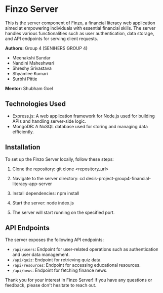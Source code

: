 # Finzo Server

This is the server component of Finzo, a financial literacy web application aimed at empowering individuals with essential financial skills. The server handles various functionalities such as user authentication, data storage, and API endpoints for serving client requests.


**Authors:** Group 4 (SENIHERS GROUP 4)
- Meenakshi Sundar
- Nandini Maheshwari
- Shreshy Srivastava
- Shyamlee Kumari
- Surbhi Pittie

**Mentor:** Shubham Goel

## Technologies Used

- Express.js: A web application framework for Node.js used for building APIs and handling server-side logic.
- MongoDB: A NoSQL database used for storing and managing data efficiently.

## Installation

To set up the Finzo Server locally, follow these steps:

1. Clone the repository:
git clone <repository_url>

2. Navigate to the server directory:
cd desis-project-group4-financial-literacy-app-server

3. Install dependencies:
npm install

4. Start the server:
node index.js

5. The server will start running on the specified port.

## API Endpoints

The server exposes the following API endpoints:

- `/api/users`: Endpoint for user-related operations such as authentication and user data management.
- `/api/quiz`: Endpoint for retrieving quiz data.
- `/api/resources`: Endpoint for accessing educational resources.
- `/api/news`: Endpoint for fetching finance news.

Thank you for your interest in Finzo Server! If you have any questions or feedback, please don't hesitate to reach out.
